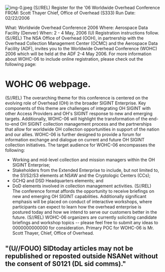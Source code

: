 ![img-0.jpeg](img-0.jpeg)
(S//REL) Register for the '06 Worldwide Overhead Conference
FROM: Scott Thayer
Chief, Office of Overhead (S333)
Run Date: 02/22/2006

What: Worldwide Overhead Conference 2006
Where: Aerospace Data Facility (Denver)
When: 2 - 4 May, 2006
(U) Registration instructions follow.
(S//REL) The NSA Office of Overhead (OOH), in partnership with the Overhead Collection Management Center (OCMC) and the Aerospace Data Facility (ADF), invites you to the Worldwide Overhead Conference (WOHC) 2006 which will be held at the ADF 2-4 May 2006. For more information about WOHC-06 to include online registration, please check out the following page:

# WOHC 06 webpage. 

(S//REL) The overarching theme for this conference is centered on the evolving role of Overhead (OH) in the broader SIGINT Enterprise. Key components of this theme are challenges of integrating OH SIGINT with other Access Providers and OH's SIGINT response to new and emerging targets. Additionally, WOHC-06 will highlight the transformation of the end-to-end OH SIGINT collection management process and the partnerships that allow for worldwide OH collection opportunities in support of the nation and our allies. WOHC-06 is further designed to provide a forum for information exchange and dialogue on current and future OH SIGINT collection initiatives. The target audience for WOHC-06 encompasses the following:

- Working and mid-level collection and mission managers within the OH SIGINT Enterprise;
- Stakeholders from the Extended Enterprise to include, but not limited to, the S1/S2/S3 elements at NSAW and the Cryptologic Centers (CCs);
- GCHQ and DSD Headquarters elements; and
- DoD elements involved in collection management activities.
(S//REL) The conference format affords the opportunity to receive briefings on new and emerging OH SIGINT capabilities. Additionally significant emphasis will be placed on conduct of interactive workshops, where participants can expect to learn how the overhead enterprise is postured today and how we intend to serve our customers better in the future.
(S//REL) WOHC-06 organizers are currently soliciting candidate briefings and workshop topics -- please feel free to submit any ideas to 0000000000000 for consideration. Primary POC for WOHC-06 is Mr. Scott Thayer, Chief, Office of Overhead.


## "(U//FOUO) SIDtoday articles may not be republished or reposted outside NSANet without the consent of S0121 (DL sid comms)."

